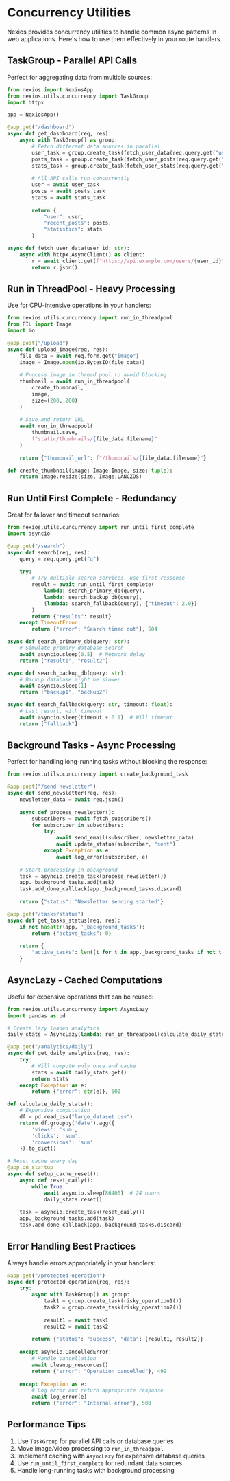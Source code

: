 # Concurrency Utilities

Nexios provides concurrency utilities to handle common async patterns in web applications. Here's how to use them effectively in your route handlers.

## TaskGroup - Parallel API Calls

Perfect for aggregating data from multiple sources:

```python
from nexios import NexiosApp
from nexios.utils.cuncurrency import TaskGroup
import httpx

app = NexiosApp()

@app.get("/dashboard")
async def get_dashboard(req, res):
    async with TaskGroup() as group:
        # Fetch different data sources in parallel
        user_task = group.create_task(fetch_user_data(req.query.get("user_id")))
        posts_task = group.create_task(fetch_user_posts(req.query.get("user_id")))
        stats_task = group.create_task(fetch_user_stats(req.query.get("user_id")))
        
        # All API calls run concurrently
        user = await user_task
        posts = await posts_task
        stats = await stats_task
        
        return {
            "user": user,
            "recent_posts": posts,
            "statistics": stats
        }

async def fetch_user_data(user_id: str):
    async with httpx.AsyncClient() as client:
        r = await client.get(f"https://api.example.com/users/{user_id}")
        return r.json()
```

## Run in ThreadPool - Heavy Processing

Use for CPU-intensive operations in your handlers:

```python
from nexios.utils.cuncurrency import run_in_threadpool
from PIL import Image
import io

@app.post("/upload")
async def upload_image(req, res):
    file_data = await req.form.get("image")
    image = Image.open(io.BytesIO(file_data))
    
    # Process image in thread pool to avoid blocking
    thumbnail = await run_in_threadpool(
        create_thumbnail, 
        image, 
        size=(200, 200)
    )
    
    # Save and return URL
    await run_in_threadpool(
        thumbnail.save,
        f"static/thumbnails/{file_data.filename}"
    )
    
    return {"thumbnail_url": f"/thumbnails/{file_data.filename}"}

def create_thumbnail(image: Image.Image, size: tuple):
    return image.resize(size, Image.LANCZOS)
```

## Run Until First Complete - Redundancy

Great for failover and timeout scenarios:

```python
from nexios.utils.cuncurrency import run_until_first_complete
import asyncio

@app.get("/search")
async def search(req, res):
    query = req.query.get("q")
    
    try:
        # Try multiple search services, use first response
        result = await run_until_first_complete(
            lambda: search_primary_db(query),
            lambda: search_backup_db(query),
            (lambda: search_fallback(query), {"timeout": 2.0})
        )
        return {"results": result}
    except TimeoutError:
        return {"error": "Search timed out"}, 504

async def search_primary_db(query: str):
    # Simulate primary database search
    await asyncio.sleep(0.5)  # Network delay
    return ["result1", "result2"]

async def search_backup_db(query: str):
    # Backup database might be slower
    await asyncio.sleep(1)
    return ["backup1", "backup2"]

async def search_fallback(query: str, timeout: float):
    # Last resort, with timeout
    await asyncio.sleep(timeout + 0.1)  # Will timeout
    return ["fallback"]
```

## Background Tasks - Async Processing

Perfect for handling long-running tasks without blocking the response:

```python
from nexios.utils.cuncurrency import create_background_task

@app.post("/send-newsletter")
async def send_newsletter(req, res):
    newsletter_data = await req.json()
    
    async def process_newsletter():
        subscribers = await fetch_subscribers()
        for subscriber in subscribers:
            try:
                await send_email(subscriber, newsletter_data)
                await update_status(subscriber, "sent")
            except Exception as e:
                await log_error(subscriber, e)
    
    # Start processing in background
    task = asyncio.create_task(process_newsletter())
    app._background_tasks.add(task)
    task.add_done_callback(app._background_tasks.discard)
    
    return {"status": "Newsletter sending started"}

@app.get("/tasks/status")
async def get_tasks_status(req, res):
    if not hasattr(app, '_background_tasks'):
        return {"active_tasks": 0}
    
    return {
        "active_tasks": len([t for t in app._background_tasks if not t.done()])
    }
```

## AsyncLazy - Cached Computations

Useful for expensive operations that can be reused:

```python
from nexios.utils.cuncurrency import AsyncLazy
import pandas as pd

# Create lazy loaded analytics
daily_stats = AsyncLazy(lambda: run_in_threadpool(calculate_daily_stats))

@app.get("/analytics/daily")
async def get_daily_analytics(req, res):
    try:
        # Will compute only once and cache
        stats = await daily_stats.get()
        return stats
    except Exception as e:
        return {"error": str(e)}, 500

def calculate_daily_stats():
    # Expensive computation
    df = pd.read_csv("large_dataset.csv")
    return df.groupby('date').agg({
        'views': 'sum',
        'clicks': 'sum',
        'conversions': 'sum'
    }).to_dict()

# Reset cache every day
@app.on_startup
async def setup_cache_reset():
    async def reset_daily():
        while True:
            await asyncio.sleep(86400)  # 24 hours
            daily_stats.reset()
    
    task = asyncio.create_task(reset_daily())
    app._background_tasks.add(task)
    task.add_done_callback(app._background_tasks.discard)
```

## Error Handling Best Practices

Always handle errors appropriately in your handlers:

```python
@app.get("/protected-operation")
async def protected_operation(req, res):
    try:
        async with TaskGroup() as group:
            task1 = group.create_task(risky_operation1())
            task2 = group.create_task(risky_operation2())
            
            result1 = await task1
            result2 = await task2
            
        return {"status": "success", "data": [result1, result2]}
        
    except asyncio.CancelledError:
        # Handle cancellation
        await cleanup_resources()
        return {"error": "Operation cancelled"}, 499
        
    except Exception as e:
        # Log error and return appropriate response
        await log_error(e)
        return {"error": "Internal error"}, 500
```

## Performance Tips

1. Use `TaskGroup` for parallel API calls or database queries
2. Move image/video processing to `run_in_threadpool`
3. Implement caching with `AsyncLazy` for expensive database queries
4. Use `run_until_first_complete` for redundant data sources
5. Handle long-running tasks with background processing 